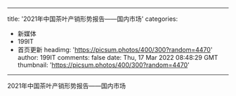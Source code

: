 
---
title: '2021年中国茶叶产销形势报告——国内市场'
categories: 
 - 新媒体
 - 199IT
 - 首页更新
headimg: 'https://picsum.photos/400/300?random=4470'
author: 199IT
comments: false
date: Thu, 17 Mar 2022 08:48:29 GMT
thumbnail: 'https://picsum.photos/400/300?random=4470'
---

<div>   
2021年中国茶叶产销形势报告——国内市场  
</div>
            